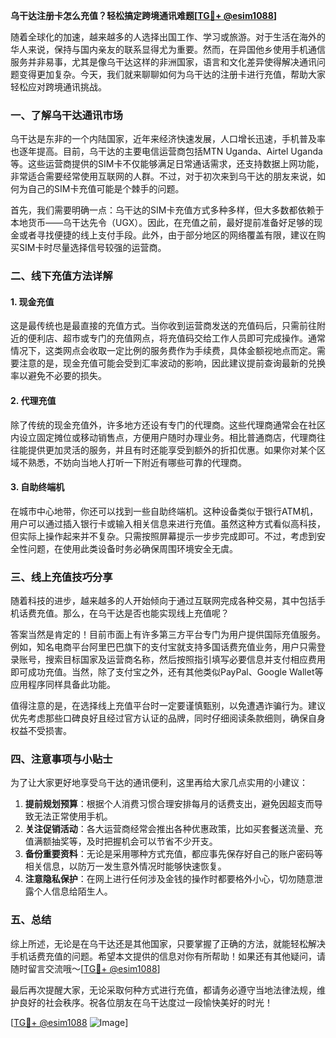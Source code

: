 **乌干达注册卡怎么充值？轻松搞定跨境通讯难题[[TG💪+ @esim1088](https://t.me/s/esim1088)]**

随着全球化的加速，越来越多的人选择出国工作、学习或旅游。对于生活在海外的华人来说，保持与国内亲友的联系显得尤为重要。然而，在异国他乡使用手机通信服务并非易事，尤其是像乌干达这样的非洲国家，语言和文化差异使得解决通讯问题变得更加复杂。今天，我们就来聊聊如何为乌干达的注册卡进行充值，帮助大家轻松应对跨境通讯挑战。

### 一、了解乌干达通讯市场

乌干达是东非的一个内陆国家，近年来经济快速发展，人口增长迅速，手机普及率也逐年提高。目前，乌干达的主要电信运营商包括MTN Uganda、Airtel Uganda等。这些运营商提供的SIM卡不仅能够满足日常通话需求，还支持数据上网功能，非常适合需要经常使用互联网的人群。不过，对于初次来到乌干达的朋友来说，如何为自己的SIM卡充值可能是个棘手的问题。

首先，我们需要明确一点：乌干达的SIM卡充值方式多种多样，但大多数都依赖于本地货币——乌干达先令（UGX）。因此，在充值之前，最好提前准备好足够的现金或者寻找便捷的线上支付手段。此外，由于部分地区的网络覆盖有限，建议在购买SIM卡时尽量选择信号较强的运营商。

### 二、线下充值方法详解

#### 1. 现金充值
这是最传统也是最直接的充值方式。当你收到运营商发送的充值码后，只需前往附近的便利店、超市或专门的充值网点，将充值码交给工作人员即可完成操作。通常情况下，这类网点会收取一定比例的服务费作为手续费，具体金额视地点而定。需要注意的是，现金充值可能会受到汇率波动的影响，因此建议提前查询最新的兑换率以避免不必要的损失。

#### 2. 代理充值
除了传统的现金充值外，许多地方还设有专门的代理商。这些代理商通常会在社区内设立固定摊位或移动销售点，方便用户随时办理业务。相比普通商店，代理商往往能提供更加灵活的服务，并且有时还能享受到额外的折扣优惠。如果你对某个区域不熟悉，不妨向当地人打听一下附近有哪些可靠的代理商。

#### 3. 自助终端机
在城市中心地带，你还可以找到一些自助终端机。这种设备类似于银行ATM机，用户可以通过插入银行卡或输入相关信息来进行充值。虽然这种方式看似高科技，但实际上操作起来并不复杂。只需按照屏幕提示一步步完成即可。不过，考虑到安全性问题，在使用此类设备时务必确保周围环境安全无虞。

### 三、线上充值技巧分享

随着科技的进步，越来越多的人开始倾向于通过互联网完成各种交易，其中包括手机话费充值。那么，在乌干达是否也能实现线上充值呢？

答案当然是肯定的！目前市面上有许多第三方平台专门为用户提供国际充值服务。例如，知名电商平台阿里巴巴旗下的支付宝就支持多国话费充值业务，用户只需登录账号，搜索目标国家及运营商名称，然后按照指引填写必要信息并支付相应费用即可成功充值。当然，除了支付宝之外，还有其他类似PayPal、Google Wallet等应用程序同样具备此功能。

值得注意的是，在选择线上充值平台时一定要谨慎甄别，以免遭遇诈骗行为。建议优先考虑那些口碑良好且经过官方认证的品牌，同时仔细阅读条款细则，确保自身权益不受损害。

### 四、注意事项与小贴士

为了让大家更好地享受乌干达的通讯便利，这里再给大家几点实用的小建议：

1. **提前规划预算**：根据个人消费习惯合理安排每月的话费支出，避免因超支而导致无法正常使用手机。
2. **关注促销活动**：各大运营商经常会推出各种优惠政策，比如买套餐送流量、充值满额抽奖等，及时把握机会可以节省不少开支。
3. **备份重要资料**：无论是采用哪种方式充值，都应事先保存好自己的账户密码等相关信息，以防万一发生意外情况时能够快速恢复。
4. **注意隐私保护**：在网上进行任何涉及金钱的操作时都要格外小心，切勿随意泄露个人信息给陌生人。

### 五、总结

综上所述，无论是在乌干达还是其他国家，只要掌握了正确的方法，就能轻松解决手机话费充值的问题。希望本文提供的信息对你有所帮助！如果还有其他疑问，请随时留言交流哦～[[TG💪+ @esim1088](https://t.me/s/esim1088)]

最后再次提醒大家，无论采取何种方式进行充值，都请务必遵守当地法律法规，维护良好的社会秩序。祝各位朋友在乌干达度过一段愉快美好的时光！

[[TG💪+ @esim1088](https://t.me/s/esim1088) ![Image](https://i.postimg.cc/4NQfJmqS/Snipaste-2025-05-13-00-14-12.png)]